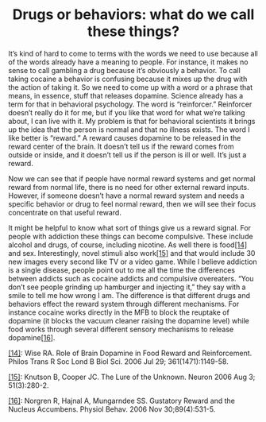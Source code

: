 <h1><center>Drugs or behaviors: what do we call these things?</center></h1>

It’s kind of hard to come to terms with the words we need to use because all of the words already have a meaning to people. For instance, it makes no sense to call gambling a drug because it’s obviously a behavior. To call taking cocaine a behavior is confusing because it mixes up the drug with the action of taking it. So we need to come up with a word or a phrase that means, in essence, stuff that releases dopamine. Science already has a term for that in behavioral psychology. The word is “reinforcer.” Reinforcer doesn’t really do it for me, but if you like that word for what we’re talking about, I can live with it. My problem is that for behavioral scientists it brings up the idea that the person is normal and that no illness exists. The word I like better is “reward.” A reward causes dopamine to be released in the reward center of the brain. It doesn’t tell us if the reward comes from outside or inside, and it doesn’t tell us if the person is ill or well. It’s just a reward.

Now we can see that if people have normal reward systems and get normal reward from normal life, there is no need for other external reward inputs. However, if someone doesn’t have a normal reward system and needs a specific behavior or drug to feel normal reward, then we will see their focus concentrate on that useful reward.

It might be helpful to know what sort of things give us a reward signal. For people with addiction these things can become compulsive. These include alcohol and drugs, of course, including nicotine. As well there is food<a name="ref14" href="#foot14">[14]</a> and sex. Interestingly, novel stimuli also work<a name="ref15" href="#foot15">[15]</a> and that would include 30 new images every second like TV or a video game. While I believe addiction is a single disease, people point out to me all the time the differences between addicts such as cocaine addicts and compulsive overeaters. “You don’t see people grinding up hamburger and injecting it,” they say with a smile to tell me how wrong I am. The difference is that different drugs and behaviors effect the reward system through different mechanisms. For instance cocaine works directly in the MFB to block the reuptake of dopamine (it blocks the vacuum cleaner raising the dopamine level) while food works through several different sensory mechanisms to release dopamine<a name="ref16" href="#foot16">[16]</a>.

<a name="foot14" href="#ref14">[14]</a>: Wise RA. Role of Brain Dopamine in Food Reward and Reinforcement. Philos Trans R Soc Lond B Biol Sci. 2006 Jul 29; 361(1471):1149-58.

<a name="foot15" href="#ref15">[15]</a>: Knutson B, Cooper JC. The Lure of the Unknown. Neuron 2006 Aug 3; 51(3):280-2.

<a name="foot16" href="#ref16">[16]</a>: Norgren R, Hajnal A, Mungarndee SS. Gustatory Reward and the Nucleus Accumbens. Physiol Behav. 2006 Nov 30;89(4):531-5.
